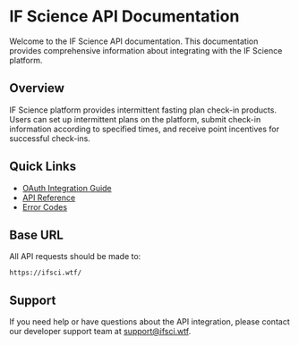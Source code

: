 # IF Science API Documentation

Welcome to the IF Science API documentation. This documentation provides comprehensive information about integrating with the IF Science platform.

## Overview

IF Science platform provides intermittent fasting plan check-in products. Users can set up intermittent plans on the platform, submit check-in information according to specified times, and receive point incentives for successful check-ins.

## Quick Links

- [OAuth Integration Guide](oauth/README.md)
- [API Reference](api/README.md)
- [Error Codes](error-codes.md)

## Base URL

All API requests should be made to:

```
https://ifsci.wtf/
```

## Support

If you need help or have questions about the API integration, please contact our developer support team at support@ifsci.wtf.

